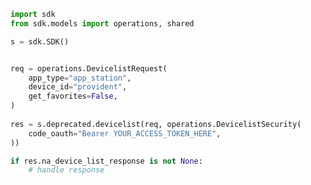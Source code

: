 <!-- Start SDK Example Usage -->
```python
import sdk
from sdk.models import operations, shared

s = sdk.SDK()


req = operations.DevicelistRequest(
    app_type="app_station",
    device_id="provident",
    get_favorites=False,
)
    
res = s.deprecated.devicelist(req, operations.DevicelistSecurity(
    code_oauth="Bearer YOUR_ACCESS_TOKEN_HERE",
))

if res.na_device_list_response is not None:
    # handle response
```
<!-- End SDK Example Usage -->